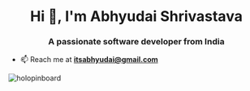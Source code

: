 <h1 align="center">Hi 👋, I'm Abhyudai Shrivastava</h1>
<h3 align="center">A passionate software developer from India</h3>

- 📫 Reach me at **itsabhyudai@gmail.com**

![holopinboard](https://github.com/itsabhyudai/itsabhyudai/assets/118673359/0ed7114c-42b4-45c0-bbeb-e134390777cc)
